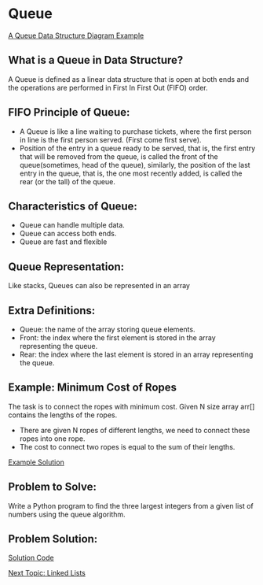 # Queue

[A Queue Data Structure Diagram Example](https://github.com/zitlallyalmazan/Final-Project/blob/master/Picture-Files/Queue.png)

## What is a Queue in Data Structure?

A Queue is defined as a linear data structure that is open at both ends and the operations
are performed in First In First Out (FIFO) order.

## FIFO Principle of Queue:

* A Queue is like a line waiting to purchase tickets, where the first person in line is the 
first person served. (First come first serve).
* Position of the entry in a queue ready to be served, that is, the first entry that will be 
removed from the queue, is called the front of the queue(sometimes, head of the queue), similarly,
the position of the last entry in the queue, that is, the one most recently added, is called the rear 
(or the tall) of the queue.

## Characteristics of Queue:

* Queue can handle multiple data.
* Queue can access both ends.
* Queue are fast and flexible

## Queue Representation:

Like stacks, Queues can also be represented in an array

## Extra Definitions:
* Queue: the name of the array storing queue elements.
* Front: the index where the first element is stored in the array representing the queue.
* Rear: the index where the last element is stored in an array representing the queue.

## Example: Minimum Cost of Ropes

The task is to connect the ropes with minimum cost. Given N size array arr[] contains the lengths of the
ropes.

* There are given N ropes of different lengths, we need to connect these ropes into one rope.
* The cost to connect two ropes is equal to the sum of their lengths.

[Example Solution](https://github.com/zitlallyalmazan/Final-Project/blob/master/Picture-Files/Queue-example.png)

## Problem to Solve:

Write a Python program to find the three largest
integers from a given list of numbers using the queue
algorithm. 

## Problem Solution:

[Solution Code](https://github.com/zitlallyalmazan/Final-Project/blob/master/Python-Files/queue-problem-solution.py)

[Next Topic: Linked Lists](https://github.com/zitlallyalmazan/Final-Project/blob/master/2-topic.md)